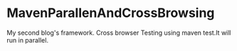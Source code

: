 # MavenParallenAndCrossBrowsing
My second blog's framework. Cross browser Testing using maven test.It will run in parallel.
